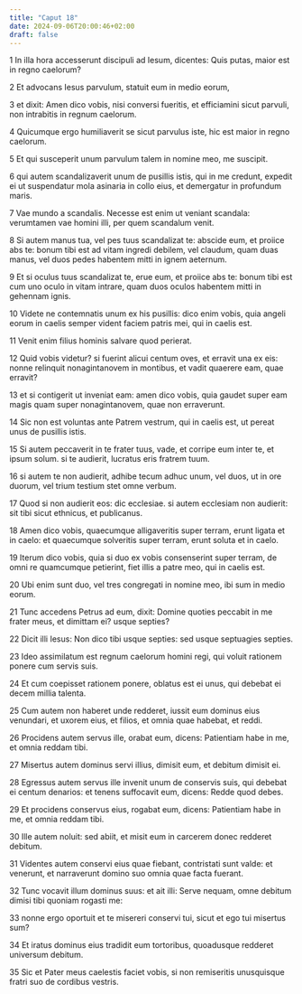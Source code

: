 ```yaml
---
title: "Caput 18"
date: 2024-09-06T20:00:46+02:00
draft: false
---
```



1 In illa hora accesserunt discipuli ad Iesum, dicentes: Quis putas, maior est in regno caelorum?

2 Et advocans Iesus parvulum, statuit eum in medio eorum,

3 et dixit: Amen dico vobis, nisi conversi fueritis, et efficiamini sicut parvuli, non intrabitis in regnum caelorum.

4 Quicumque ergo humiliaverit se sicut parvulus iste, hic est maior in regno caelorum.

5 Et qui susceperit unum parvulum talem in nomine meo, me suscipit.

6 qui autem scandalizaverit unum de pusillis istis, qui in me credunt, expedit ei ut suspendatur mola asinaria in collo eius, et demergatur in profundum maris.

7 Vae mundo a scandalis. Necesse est enim ut veniant scandala: verumtamen vae homini illi, per quem scandalum venit.

8 Si autem manus tua, vel pes tuus scandalizat te: abscide eum, et proiice abs te: bonum tibi est ad vitam ingredi debilem, vel claudum, quam duas manus, vel duos pedes habentem mitti in ignem aeternum.

9 Et si oculus tuus scandalizat te, erue eum, et proiice abs te: bonum tibi est cum uno oculo in vitam intrare, quam duos oculos habentem mitti in gehennam ignis.

10 Videte ne contemnatis unum ex his pusillis: dico enim vobis, quia angeli eorum in caelis semper vident faciem patris mei, qui in caelis est.

11 Venit enim filius hominis salvare quod perierat.

12 Quid vobis videtur? si fuerint alicui centum oves, et erravit una ex eis: nonne relinquit nonagintanovem in montibus, et vadit quaerere eam, quae erravit?

13 et si contigerit ut inveniat eam: amen dico vobis, quia gaudet super eam magis quam super nonagintanovem, quae non erraverunt.

14 Sic non est voluntas ante Patrem vestrum, qui in caelis est, ut pereat unus de pusillis istis.

15 Si autem peccaverit in te frater tuus, vade, et corripe eum inter te, et ipsum solum. si te audierit, lucratus eris fratrem tuum.

16 si autem te non audierit, adhibe tecum adhuc unum, vel duos, ut in ore duorum, vel trium testium stet omne verbum.

17 Quod si non audierit eos: dic ecclesiae. si autem ecclesiam non audierit: sit tibi sicut ethnicus, et publicanus.

18 Amen dico vobis, quaecumque alligaveritis super terram, erunt ligata et in caelo: et quaecumque solveritis super terram, erunt soluta et in caelo.

19 Iterum dico vobis, quia si duo ex vobis consenserint super terram, de omni re quamcumque petierint, fiet illis a patre meo, qui in caelis est.

20 Ubi enim sunt duo, vel tres congregati in nomine meo, ibi sum in medio eorum.

21 Tunc accedens Petrus ad eum, dixit: Domine quoties peccabit in me frater meus, et dimittam ei? usque septies?

22 Dicit illi Iesus: Non dico tibi usque septies: sed usque septuagies septies.

23 Ideo assimilatum est regnum caelorum homini regi, qui voluit rationem ponere cum servis suis.

24 Et cum coepisset rationem ponere, oblatus est ei unus, qui debebat ei decem millia talenta.

25 Cum autem non haberet unde redderet, iussit eum dominus eius venundari, et uxorem eius, et filios, et omnia quae habebat, et reddi.

26 Procidens autem servus ille, orabat eum, dicens: Patientiam habe in me, et omnia reddam tibi.

27 Misertus autem dominus servi illius, dimisit eum, et debitum dimisit ei.

28 Egressus autem servus ille invenit unum de conservis suis, qui debebat ei centum denarios: et tenens suffocavit eum, dicens: Redde quod debes.

29 Et procidens conservus eius, rogabat eum, dicens: Patientiam habe in me, et omnia reddam tibi.

30 Ille autem noluit: sed abiit, et misit eum in carcerem donec redderet debitum.

31 Videntes autem conservi eius quae fiebant, contristati sunt valde: et venerunt, et narraverunt domino suo omnia quae facta fuerant.

32 Tunc vocavit illum dominus suus: et ait illi: Serve nequam, omne debitum dimisi tibi quoniam rogasti me:

33 nonne ergo oportuit et te misereri conservi tui, sicut et ego tui misertus sum?

34 Et iratus dominus eius tradidit eum tortoribus, quoadusque redderet universum debitum.

35 Sic et Pater meus caelestis faciet vobis, si non remiseritis unusquisque fratri suo de cordibus vestris.

